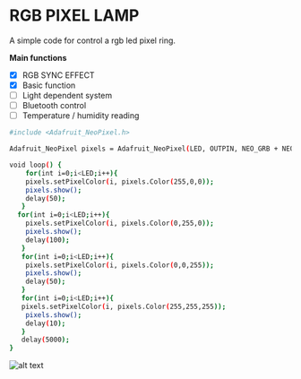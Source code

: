 # RGB PIXEL LAMP
A simple code for control a rgb led pixel ring.

**Main functions**
- [x] RGB SYNC EFFECT
- [x] Basic function
- [ ] Light dependent system
- [ ] Bluetooth control
- [ ] Temperature / humidity reading
```sh
#include <Adafruit_NeoPixel.h>
```

```sh
Adafruit_NeoPixel pixels = Adafruit_NeoPixel(LED, OUTPIN, NEO_GRB + NEO_KHZ800);
```

```sh
void loop() {
    for(int i=0;i<LED;i++){
    pixels.setPixelColor(i, pixels.Color(255,0,0));
    pixels.show(); 
    delay(50); 
   }
  for(int i=0;i<LED;i++){
    pixels.setPixelColor(i, pixels.Color(0,255,0));
    pixels.show(); 
    delay(100); 
   }
   for(int i=0;i<LED;i++){
    pixels.setPixelColor(i, pixels.Color(0,0,255));
    pixels.show(); 
    delay(50); 
   }
   for(int i=0;i<LED;i++){
   pixels.setPixelColor(i, pixels.Color(255,255,255));
    pixels.show(); 
    delay(10);
   }
   delay(5000);
}
```
![alt text]()

